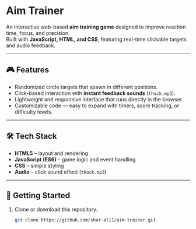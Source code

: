 # Aim Trainer

An interactive web-based **aim training game** designed to improve reaction time, focus, and precision.  
Built with **JavaScript, HTML, and CSS**, featuring real-time clickable targets and audio feedback.

---

## 🎮 Features
- Randomized circle targets that spawn in different positions.  
- Click-based interaction with **instant feedback sounds** (`thock.mp3`).  
- Lightweight and responsive interface that runs directly in the browser.  
- Customizable code — easy to expand with timers, score tracking, or difficulty levels.  

---

## 🛠️ Tech Stack
- **HTML5** – layout and rendering  
- **JavaScript (ES6)** – game logic and event handling  
- **CSS** – simple styling  
- **Audio** – click sound effect (`thock.mp3`)  

---

## 🚀 Getting Started
1. Clone or download this repository.  
   ```bash
   git clone https://github.com/shar-ali1/aim-trainer.git
